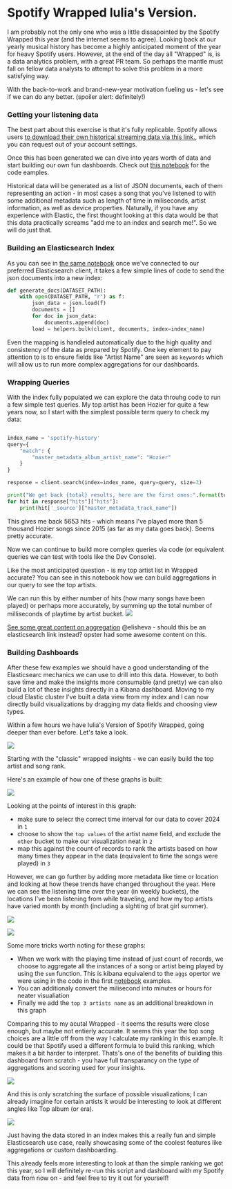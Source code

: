 # Spotify Wrapped Iulia's Version.

I am probably not the only one who was a little dissapointed by the Spotify Wrapped this year (and the internet seems to agree). Looking back at our yearly musical history has become a highly anticipated moment of the year for heavy Spotify users. However, at the end of the day all "Wrapped" is, is a data analytics problem, with a great PR team. So perhaps the mantle must fall on fellow data analysts to attempt to solve this problem in a more satisfying way. 

With the back-to-work and brand-new-year motivation fueling us - let's see if we can do any better. (spoiler alert: definitely!)

### Getting your listening data 

The best part about this exercise is that it's fully replicable. Spotify allows users [to download their own historical streaming data via this link.](https://www.spotify.com/uk/account/privacy/), which you can request out of your account settings.

Once this has been generated we can dive into years worth of data and start building our own fun dashboards. Check out [this notebook](/define_music_list.ipynb) for the code eamples.

Historical data will be generated as a list of JSON documents, each of them representing an action - in most cases a song that you've listened to with some additional metadata such as length of time in miliseconds, artist information, as well as device properties. Naturally, if you have any experience with Elastic, the first thought looking at this data would be that this data practically screams "add me to an index and search me!". So we will do just that.

### Building an Elasticsearch Index

As you can see in [the same notebook]() once we've connected to our preferred Elasticsearch client, it takes a few simple lines of code to send the json documents into a new index:

```python
def generate_docs(DATASET_PATH):
    with open(DATASET_PATH, "r") as f:
        json_data = json.load(f)
        documents = []
        for doc in json_data:
            documents.append(doc)
        load = helpers.bulk(client, documents, index=index_name)
```

Even the mapping is handleled automatically due to the high quality and consistency of the data as prepared by Spotify. One key element to pay attention to is to ensure fields like "Artist Name" are seen as `keywords` which will allow us to run more complex aggregations for our dashboards.

### Wrapping Queries

With the index fully populated we can explore the data throuhg code to run a few simple test queries. My top artist has been Hozier for quite a few years now, so I start with the simplest possible term query to check my data:

```python

index_name = 'spotify-history'
query={
    "match": {
        "master_metadata_album_artist_name": "Hozier"
    }
}

response = client.search(index=index_name, query=query, size=3)

print("We get back {total} results, here are the first ones:".format(total=response["hits"]['total']['value']))
for hit in response["hits"]["hits"]:
    print(hit['_source']["master_metadata_track_name"])
```

This gives me back 5653 hits - which means I've played more than 5 thousand Hozier songs since 2015 (as far as my data goes back). Seems pretty accurate. 

Now we can continue to build more complex queries via code (or equivalent queries we can test with tools like the Dev Console). 

Like the most anticipated question - is my top artist list in Wrapped accurate? 
You can see in this notebook how we can build aggregations in our query to see the top artists. 

We can run this by either number of hits (how many songs have been played) or perhaps more accurately, by summing up the total number of milliseconds of playtime by artist bucket.
![](img/code%20query.png)

[See some great content on aggregation](https://opster.com/guides/elasticsearch/search-apis/elasticsearch-filter-aggregation/) @elisheva - should this be an elasticsearch link instead? opster had some awesome content on this.

### Building Dashboards

After these few examples we should have a good understanding of the Elasticsearc mechanics we can use to drill into this data. However, to both save time and make the insights more consumable (and pretty) we can also build a lot of these insights directly in a Kibana dashboard. 
Moving to my cloud Elastic cluster I've built a data view from my index and I can now directly build visualizations by dragging my data fields and choosing view types.

Within a few hours we have Iulia's Version of Spotify Wrapped, going deeper than ever before. Let's take a look.

![](img/rank.png)

Starting with the "classic" wrapped insights - we can easily build the top artist and song rank.

Here's an example of how one of these graphs is built:

![](img/top.png)

Looking at the points of interest in this graph:
* make sure to selecr the correct time interval for our data to cover 2024 in `1`
* choose to show the `top values` of the artist name field, and exclude the `other` bucket to make our visualization neat in `2`
* map this against the count of records to rank the artists based on how many times they appear in the data (equivalent to time the songs were played) in `3`


However, we can go further by adding more metadata like time or location and looking at how these trends have changed throughout the year. Here we can see the listening time over the year (in weekly buckets), the locations I've been listening from while traveling, and how my top artists have varied month by month (including a sighting of brat girl summer).

![](img/advanced.png)


![](/img/time.png)

Some more tricks worth noting for these graphs:
* When we work with the playing time instead of just count of records, we choose to aggregate all the instances of a song or artist being played by using the `sum` function. This is kibana equivalend to the `aggs` opertor we were using in the code in the first [notebook](/define_music_list.ipynb) examples.
* You can additionaly convert the milisecond into minutes or hours for neater visualiation
* Finally we add the `top 3 artists name` as an additional breakdown in this graph


Comparing this to my acutal Wrapped - it seems the results were close enough, but maybe not entierly accurate. It seems this year the top song choices are a little off from the way I calculate my ranking in this example. It could be that Spotify used a different formula to build this ranking, which makes it a bit harder to interpret. Thats's one of the benefits of building this dashboard from scratch - you have full transparancy on the type of aggregations and scoring used for your insights.

![](img/wrapped.jpeg)

And this is only scratching the surface of possible visualizations; I can already imagine for certain artists it would be interesting to look at different angles like Top album (or era). 

![](img/album.png)

Just having the data stored in an index makes this a really fun and simple Elasticsearch use case, really showcasing some of the coolest features like aggregations or custom dashboarding.

This already feels more interesting to look at than the simple ranking we got this year, so I will definitely re-run this script and dashboard with my Spotify data from now on - and feel free to try it out for yourself! 
